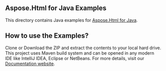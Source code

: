 ## Aspose.Html for Java Examples

This directory contains Java examples for [Aspose.Html for Java](https://www.aspose.com/products/html/java).

## How to use the Examples?

Clone or Download the ZIP and extract the contents to your local hard drive. This project uses Maven build system and can be opened in any modern IDE like IntelliJ IDEA, Eclipse or NetBeans. For more details, visit our [Documentation website](https://docs.aspose.com//display/htmljava/How+to+Run+the+Examples).
